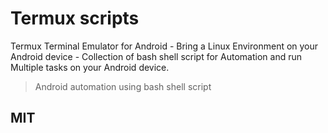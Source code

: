 # Termux scripts

Termux Terminal Emulator for Android - Bring a Linux Environment on your Android device - Collection of bash shell script for Automation and run Multiple tasks on your Android device.

> Android automation using bash shell script

## MIT
